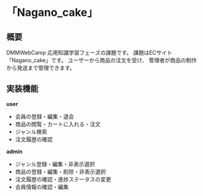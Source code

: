 # 「Nagano_cake」

## 概要
DMMWebCamp 応用知識学習フェーズの課題です。
課題はECサイト「Nagano_cake」です。
ユーザーから商品の注文を受け、
管理者が商品の制作から発送まで管理できます。

## 実装機能
**user**
-  会員の登録・編集・退会
-   商品の閲覧・カートに入れる・注文
-   ジャンル検索
-   注文履歴の確認

**admin**
-   ジャンル登録・編集・非表示選択
-   商品の登録・編集・削除・非表示選択
-   注文履歴の確認・進捗ステータスの変更
-   会員情報の確認・編集